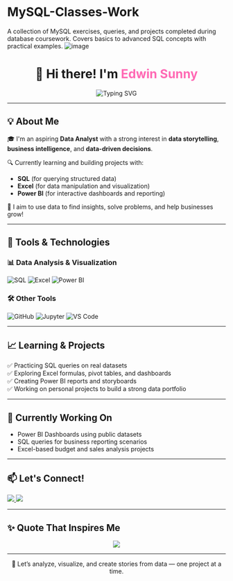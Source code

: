 # MySQL-Classes-Work
A collection of MySQL exercises, queries, and projects completed during database coursework. Covers basics to advanced SQL concepts with practical examples.
![image](https://github.com/user-attachments/assets/2881f292-c6f3-4e9b-ac7f-0e4e4dc605c6)


<h1 align="center">👋 Hi there! I'm <span style="color:#ff69b4">Edwin Sunny</span></h1>

<p align="center">
  <img src="https://readme-typing-svg.herokuapp.com?font=Fira+Code&size=22&duration=3000&pause=1000&color=00BFFF&center=true&vCenter=true&width=600&lines=📊+Aspiring+Data+Analyst;🧠+Learning+SQL%2C+Excel%2C+Power+BI;📈+Turning+Data+into+Decisions!" alt="Typing SVG" />
</p>

---

## 💡 About Me

🎓 I'm an aspiring **Data Analyst** with a strong interest in **data storytelling**, **business intelligence**, and **data-driven decisions**.

🔍 Currently learning and building projects with:
- **SQL** (for querying structured data)
- **Excel** (for data manipulation and visualization)
- **Power BI** (for interactive dashboards and reporting)

💼 I aim to use data to find insights, solve problems, and help businesses grow!

---

## 🔧 Tools & Technologies

### 📊 Data Analysis & Visualization
![SQL](https://img.shields.io/badge/SQL-025E8C?style=for-the-badge&logo=mysql&logoColor=white)
![Excel](https://img.shields.io/badge/Excel-217346?style=for-the-badge&logo=microsoft-excel&logoColor=white)
![Power BI](https://img.shields.io/badge/Power%20BI-F2C811?style=for-the-badge&logo=powerbi&logoColor=black)

### 🛠️ Other Tools
![GitHub](https://img.shields.io/badge/GitHub-181717?style=for-the-badge&logo=github&logoColor=white)
![Jupyter](https://img.shields.io/badge/Jupyter-F37626?style=for-the-badge&logo=jupyter&logoColor=white)
![VS Code](https://img.shields.io/badge/VS_Code-007ACC?style=for-the-badge&logo=visualstudiocode&logoColor=white)

---

## 📈 Learning & Projects

✅ Practicing SQL queries on real datasets  
✅ Exploring Excel formulas, pivot tables, and dashboards  
✅ Creating Power BI reports and storyboards  
✅ Working on personal projects to build a strong data portfolio  

---

## 🌱 Currently Working On

- Power BI Dashboards using public datasets  
- SQL queries for business reporting scenarios  
- Excel-based budget and sales analysis projects

---

## 📫 Let's Connect!

<a href="https://www.linkedin.com/in/your-link" target="_blank">
  <img src="https://img.shields.io/badge/LinkedIn-blue?style=for-the-badge&logo=linkedin&logoColor=white" />
</a>
<a href="mailto:yourmail@gmail.com">
  <img src="https://img.shields.io/badge/Gmail-red?style=for-the-badge&logo=gmail&logoColor=white" />
</a>

---

## ✨ Quote That Inspires Me

<p align="center">
  <img src="https://quotes-github-readme.vercel.app/api?type=horizontal&theme=radical" />
</p>

---

<p align="center">🚀 Let’s analyze, visualize, and create stories from data — one project at a time.</p>

